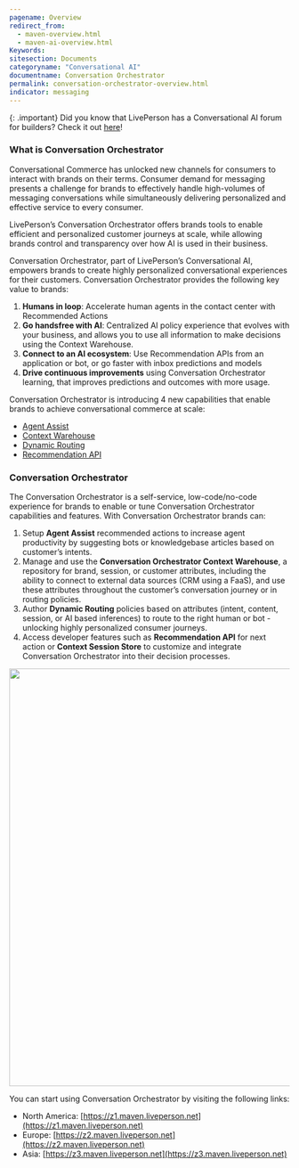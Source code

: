 ```yaml
---
pagename: Overview
redirect_from:
  - maven-overview.html
  - maven-ai-overview.html
Keywords:
sitesection: Documents
categoryname: "Conversational AI"
documentname: Conversation Orchestrator
permalink: conversation-orchestrator-overview.html
indicator: messaging
---
```


{: .important}
Did you know that LivePerson has a Conversational AI forum for builders? Check it out [here](https://talkyard.livepersonai.com/)!

### What is Conversation Orchestrator

Conversational Commerce has unlocked new channels for consumers to interact with brands on their terms. Consumer demand for messaging presents a challenge for brands to effectively handle high-volumes of messaging conversations while simultaneously delivering personalized and effective service to every consumer. 

LivePerson’s Conversation Orchestrator offers brands tools to enable efficient and personalized customer journeys at scale, while allowing brands control and transparency over how AI is used in their business. 

Conversation Orchestrator, part of LivePerson’s Conversational AI, empowers brands to create highly personalized conversational experiences for their customers. Conversation Orchestrator provides the following key value to brands: 

1. **Humans in loop**: Accelerate human agents in the contact center with Recommended Actions
2. **Go handsfree with AI**: Centralized AI policy experience that evolves with your business, and allows you to use all information to make decisions using the Context Warehouse.
3. **Connect to an AI ecosystem**:  Use Recommendation APIs from an application or bot, or go faster with inbox predictions and models
4. **Drive continuous improvements** using Conversation Orchestrator learning, that improves predictions and outcomes with more usage.

Conversation Orchestrator is introducing 4 new capabilities that enable brands to achieve conversational commerce at scale: 

* [Agent Assist](maven-maven-assist-overview.html)
* [Context Warehouse](maven-context-warehouse-overview.html)
* [Dynamic Routing](maven-ai-powered-routing-overview.html)
* [Recommendation API](maven-askmaven-overview.html)

### Conversation Orchestrator

The Conversation Orchestrator is a self-service, low-code/no-code experience for brands to enable or tune Conversation Orchestrator capabilities and features. With Conversation Orchestrator brands can:

1. Setup **Agent Assist** recommended actions to increase agent productivity by suggesting bots or knowledgebase articles based on customer’s intents.
2. Manage and use the **Conversation Orchestrator Context Warehouse**, a repository for brand, session, or customer attributes, including the ability to connect to external data sources (CRM using a FaaS), and use these attributes throughout the customer’s conversation journey or in routing policies.
3. Author **Dynamic Routing** policies based on attributes (intent, content, session, or AI based inferences) to route to the right human or bot - unlocking highly personalized consumer journeys.
4. Access developer features such as **Recommendation API** for next action or **Context Session Store** to customize and integrate Conversation Orchestrator into their decision processes.  

<img class="fancyimage" width="750" src="img/maven/maven-workspace.png">

You can start using Conversation Orchestrator by visiting the following links:

* North America: [https://z1.maven.liveperson.net](https://z1.maven.liveperson.net) 
* Europe: [https://z2.maven.liveperson.net](https://z2.maven.liveperson.net)
* Asia: [https://z3.maven.liveperson.net](https://z3.maven.liveperson.net)

